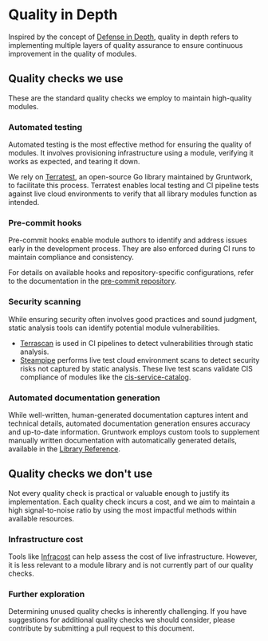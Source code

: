 # Quality in Depth

Inspired by the concept of [Defense in Depth](https://en.wikipedia.org/wiki/Defense_in_depth_(computing)), quality in depth refers to implementing multiple layers of quality assurance to ensure continuous improvement in the quality of modules.

## Quality checks we use

These are the standard quality checks we employ to maintain high-quality modules.

### Automated testing

Automated testing is the most effective method for ensuring the quality of modules. It involves provisioning infrastructure using a module, verifying it works as expected, and tearing it down.

We rely on [Terratest](https://github.com/gruntwork-io/terratest), an open-source Go library maintained by Gruntwork, to facilitate this process. Terratest enables local testing and CI pipeline tests against live cloud environments to verify that all library modules function as intended.

### Pre-commit hooks

Pre-commit hooks enable module authors to identify and address issues early in the development process. They are also enforced during CI runs to maintain compliance and consistency.

For details on available hooks and repository-specific configurations, refer to the documentation in the [pre-commit repository](https://github.com/gruntwork-io/pre-commit?tab=readme-ov-file#pre-commit-hooks).

### Security scanning

While ensuring security often involves good practices and sound judgment, static analysis tools can identify potential module vulnerabilities. 

- [Terrascan](https://github.com/tenable/terrascan) is used in CI pipelines to detect vulnerabilities through static analysis.
- [Steampipe](https://github.com/turbot/steampipe) performs live test cloud environment scans to detect security risks not captured by static analysis. These live test scans validate CIS compliance of modules like the [cis-service-catalog](https://github.com/gruntwork-io/terraform-aws-cis-service-catalog).

### Automated documentation generation

While well-written, human-generated documentation captures intent and technical details, automated documentation generation ensures accuracy and up-to-date information. Gruntwork employs custom tools to supplement manually written documentation with automatically generated details, available in the [Library Reference](/library/reference).

## Quality checks we don't use

Not every quality check is practical or valuable enough to justify its implementation. Each quality check incurs a cost, and we aim to maintain a high signal-to-noise ratio by using the most impactful methods within available resources.

### Infrastructure cost

Tools like [Infracost](https://github.com/infracost/infracost) can help assess the cost of live infrastructure. However, it is less relevant to a module library and is not currently part of our quality checks.

### Further exploration

Determining unused quality checks is inherently challenging. If you have suggestions for additional quality checks we should consider, please contribute by submitting a pull request to this document.

